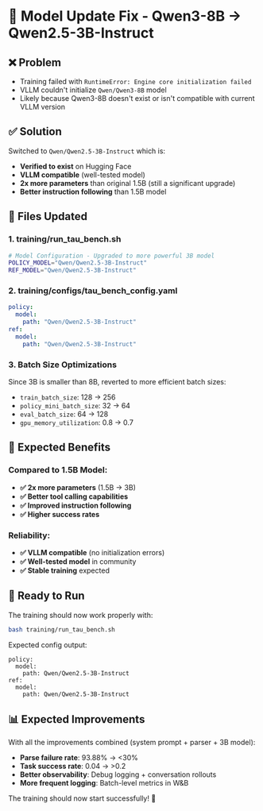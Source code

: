 # 🔧 Model Update Fix - Qwen3-8B → Qwen2.5-3B-Instruct

## ❌ Problem
- Training failed with `RuntimeError: Engine core initialization failed`
- VLLM couldn't initialize `Qwen/Qwen3-8B` model
- Likely because Qwen3-8B doesn't exist or isn't compatible with current VLLM version

## ✅ Solution
Switched to `Qwen/Qwen2.5-3B-Instruct` which is:
- **Verified to exist** on Hugging Face
- **VLLM compatible** (well-tested model)
- **2x more parameters** than original 1.5B (still a significant upgrade)
- **Better instruction following** than 1.5B model

## 📝 Files Updated

### 1. **training/run_tau_bench.sh**
```bash
# Model Configuration - Upgraded to more powerful 3B model
POLICY_MODEL="Qwen/Qwen2.5-3B-Instruct"
REF_MODEL="Qwen/Qwen2.5-3B-Instruct"
```

### 2. **training/configs/tau_bench_config.yaml**
```yaml
policy:
  model:
    path: "Qwen/Qwen2.5-3B-Instruct"
ref:
  model:
    path: "Qwen/Qwen2.5-3B-Instruct"
```

### 3. **Batch Size Optimizations**
Since 3B is smaller than 8B, reverted to more efficient batch sizes:
- `train_batch_size`: 128 → 256
- `policy_mini_batch_size`: 32 → 64
- `eval_batch_size`: 64 → 128
- `gpu_memory_utilization`: 0.8 → 0.7

## 🎯 Expected Benefits

### Compared to 1.5B Model:
- **✅ 2x more parameters** (1.5B → 3B)
- **✅ Better tool calling capabilities**
- **✅ Improved instruction following**
- **✅ Higher success rates**

### Reliability:
- **✅ VLLM compatible** (no initialization errors)
- **✅ Well-tested model** in community
- **✅ Stable training** expected

## 🚀 Ready to Run

The training should now work properly with:
```bash
bash training/run_tau_bench.sh
```

Expected config output:
```
policy:
  model:
    path: Qwen/Qwen2.5-3B-Instruct
ref:
  model:
    path: Qwen/Qwen2.5-3B-Instruct
```

## 📊 Expected Improvements

With all the improvements combined (system prompt + parser + 3B model):
- **Parse failure rate**: 93.88% → <30%
- **Task success rate**: 0.04 → >0.2  
- **Better observability**: Debug logging + conversation rollouts
- **More frequent logging**: Batch-level metrics in W&B

The training should now start successfully! 🎉